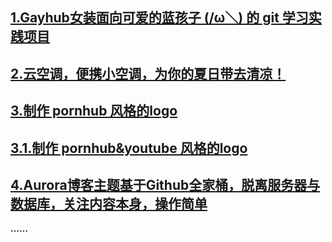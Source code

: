 ## [1.Gayhub女装面向可爱的蓝孩子 (/ω＼) 的 git 学习实践项目](https://github.com/komeiji-satori/Dress)

## [2.云空调，便携小空调，为你的夏日带去清凉！](https://github.com/YunYouJun/air-conditioner)

## [3.制作 pornhub 风格的logo](https://github.com/bestony/logoly)

## [3.1.制作 pornhub&youtube 风格的logo](https://github.com/kasuganosoras/logo-maker)

## [4.Aurora博客主题基于Github全家桶，脱离服务器与数据库，关注内容本身，操作简单](https://github.com/chanshiyucx/aurora)

**……**